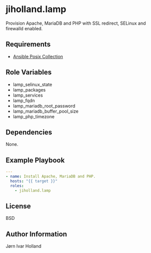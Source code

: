 jiholland.lamp
==============

Provision Apache, MariaDB and PHP with SSL redirect, SELinux and firewalld enabled.

Requirements
------------

- [Ansible Posix Collection](https://galaxy.ansible.com/ui/repo/published/ansible/posix)

Role Variables
--------------

- lamp_selinux_state
- lamp_packages
- lamp_services
- lamp_fqdn
- lamp_mariadb_root_password
- lamp_mariadb_buffer_pool_size
- lamp_php_timezone

Dependencies
------------

None.

Example Playbook
----------------
```yaml
---
- name: Install Apache, MariaDB and PHP.
  hosts: "{{ target }}"
  roles:
    - jiholland.lamp
```
License
-------

BSD

Author Information
------------------

Jørn Ivar Holland
